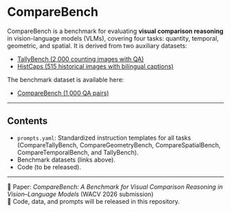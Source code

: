 # CompareBench

CompareBench is a benchmark for evaluating **visual comparison reasoning** in vision-language models (VLMs), covering four tasks: quantity, temporal, geometric, and spatial. It is derived from two auxiliary datasets:

- [TallyBench (2,000 counting images with QA)](https://huggingface.co/datasets/qiuzhangTiTi/TallyBench)  
- [HistCaps (515 historical images with bilingual captions)](https://huggingface.co/datasets/qiuzhangTiTi/HistCaps)  

The benchmark dataset is available here:  
- [CompareBench (1,000 QA pairs)](https://huggingface.co/datasets/qiuzhangTiTi/CompareBench)

---

## Contents

- `prompts.yaml`: Standardized instruction templates for all tasks (CompareTallyBench, CompareGeometryBench, CompareSpatialBench, CompareTemporalBench, and TallyBench).  
- Benchmark datasets (links above).  
- Code (to be released).  

---

📌 Paper: *CompareBench: A Benchmark for Visual Comparison Reasoning in Vision–Language Models* (WACV 2026 submission)  
📂 Code, data, and prompts will be released in this repository.  
